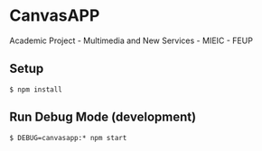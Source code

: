 # CanvasAPP
Academic Project - Multimedia and New Services - MIEIC - FEUP

## Setup

`$ npm install`

## Run Debug Mode (development)

`$ DEBUG=canvasapp:* npm start`




